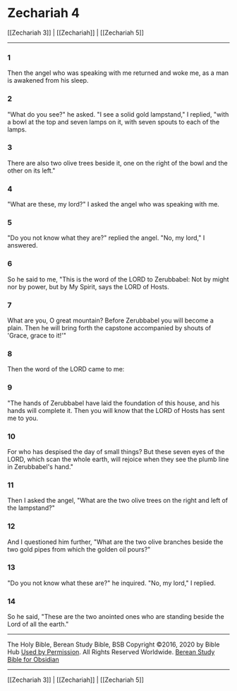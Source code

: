 # Zechariah 4

[[Zechariah 3]] | [[Zechariah]] | [[Zechariah 5]]

---

### 1
Then the angel who was speaking with me returned and woke me, as a man is awakened from his sleep.

### 2
"What do you see?" he asked. "I see a solid gold lampstand," I replied, "with a bowl at the top and seven lamps on it, with seven spouts to each of the lamps.

### 3
There are also two olive trees beside it, one on the right of the bowl and the other on its left."

### 4
"What are these, my lord?" I asked the angel who was speaking with me.

### 5
"Do you not know what they are?" replied the angel. "No, my lord," I answered.

### 6
So he said to me, "This is the word of the LORD to Zerubbabel: Not by might nor by power, but by My Spirit, says the LORD of Hosts.

### 7
What are you, O great mountain? Before Zerubbabel you will become a plain. Then he will bring forth the capstone accompanied by shouts of 'Grace, grace to it!'"

### 8
Then the word of the LORD came to me:

### 9
"The hands of Zerubbabel have laid the foundation of this house, and his hands will complete it. Then you will know that the LORD of Hosts has sent me to you.

### 10
For who has despised the day of small things? But these seven eyes of the LORD, which scan the whole earth, will rejoice when they see the plumb line in Zerubbabel's hand."

### 11
Then I asked the angel, "What are the two olive trees on the right and left of the lampstand?"

### 12
And I questioned him further, "What are the two olive branches beside the two gold pipes from which the golden oil pours?"

### 13
"Do you not know what these are?" he inquired. "No, my lord," I replied.

### 14
So he said, "These are the two anointed ones who are standing beside the Lord of all the earth."

---

The Holy Bible, Berean Study Bible, BSB
Copyright ©2016, 2020 by Bible Hub
[Used by Permission](https://berean.bible/terms.htm). All Rights Reserved Worldwide.
[Berean Study Bible for Obsidian](https://github.com/gapmiss/berean-study-bible-for-obsidian)

---

[[Zechariah 3]] | [[Zechariah]] | [[Zechariah 5]]

